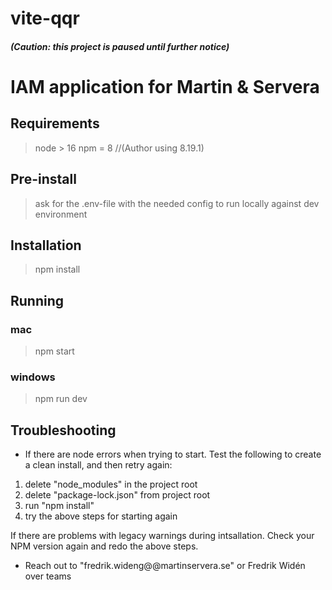 # vite-qqr

##### (Caution: this project is paused until further notice)

# IAM application for Martin & Servera

## Requirements

> node > 16
> npm = 8 //(Author using 8.19.1)

## Pre-install

> ask for the .env-file with the needed config to run locally against dev environment

## Installation

> npm install

## Running

### mac

> npm start

### windows

> npm run dev

## Troubleshooting

- If there are node errors when trying to start. Test the following to create a clean install, and then retry again:

1. delete "node_modules" in the project root
2. delete "package-lock.json" from project root
3. run "npm install"
4. try the above steps for starting again

If there are problems with legacy warnings during intsallation. Check your NPM version again and redo the above steps.

- Reach out to "fredrik.wideng@@martinservera.se" or Fredrik Widén over teams
